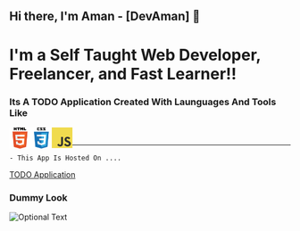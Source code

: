 ## Hi there, I'm Aman - [DevAman] 👋

# I'm a Self Taught Web Developer, Freelancer, and Fast Learner!!

### Its A TODO Application Created With Launguages And Tools Like 

<img align="left" alt="HTML5" width="38px" src="https://raw.githubusercontent.com/github/explore/80688e429a7d4ef2fca1e82350fe8e3517d3494d/topics/html/html.png" />
<img align="left" alt="CSS3" width="38px" src="https://raw.githubusercontent.com/github/explore/80688e429a7d4ef2fca1e82350fe8e3517d3494d/topics/css/css.png" />
<img align="left" alt="JavaScript" width="37px" src="https://raw.githubusercontent.com/github/explore/80688e429a7d4ef2fca1e82350fe8e3517d3494d/topics/javascript/javascript.png" />

<br>

***

```
- This App Is Hosted On ....
```

[TODO Application](https://devaman-sudo.github.io/TODO-LIST/ "TODO APP")

### Dummy Look

![Optional Text](../master/DemoView.png)